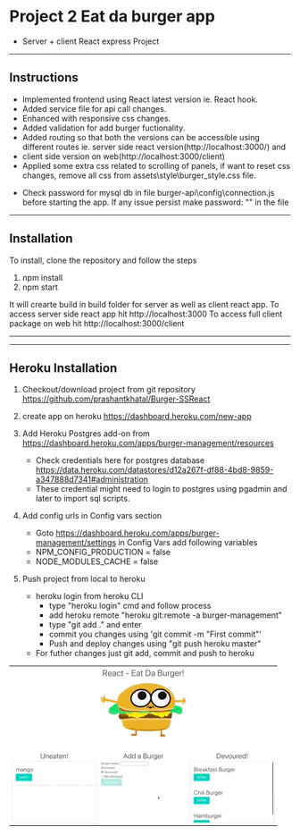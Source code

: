 # Project 2 Eat da burger app
+ Server + client React express Project

***

## Instructions
- Implemented frontend using React latest version ie. React hook. 
- Added service file for api call changes. 
- Enhanced with responsive css changes. 
- Added validation for add burger fuctionality. 
- Added routing so that both the versions can be accessible using different routes ie. server side react version(http://localhost:3000/) and
- client side version on web(http://localhost:3000/client)
- Applied some extra css related to scrolling of panels, if want to reset css changes, remove all css from assets\style\burger_style.css file.

 * Check password for mysql db in file burger-api\config\connection.js before starting the app. If any issue persist make password: "" in the file  

***

## Installation

To install, clone the repository and follow the steps 
1. npm install
2. npm start 

It will crearte build in build folder for server as well as client react app.
To access server side react app hit http://localhost:3000 
To access full client package on web hit  http://localhost:3000/client

***
***

## Heroku Installation 

1. Checkout/download project from git repository https://github.com/prashantkhatal/Burger-SSReact
2. create app on heroku https://dashboard.heroku.com/new-app
3. Add Heroku Postgres add-on from https://dashboard.heroku.com/apps/burger-management/resources
	- Check credentials here for postgres database https://data.heroku.com/datastores/d12a267f-df88-4bd8-9859-a347888d7341#administration
	- These credential might need to login to postgres using pgadmin and later to import sql scripts.

4. Add config urls in Config vars section 
	- Goto https://dashboard.heroku.com/apps/burger-management/settings in Config Vars add following variables 
	- NPM_CONFIG_PRODUCTION = false
	- NODE_MODULES_CACHE = false

5. Push project from local to heroku 
	- heroku login from heroku CLI
		- type "heroku login" cmd and follow process
		- add heroku remote "heroku git:remote -a burger-management"
		- type "git add ." and enter
		- commit you changes using 'git commit -m "First commit"'
		- Push and deploy changes using "git push heroku master"
    - For futher changes just git add, commit and push to heroku

 ![](Eat-da-burger.gif)